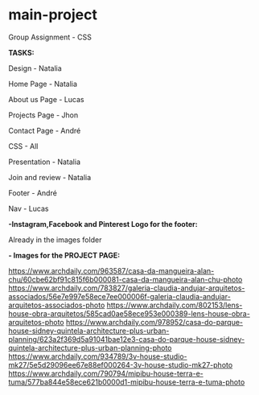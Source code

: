 # main-project
Group Assignment - CSS



**TASKS:**

Design - Natalia

Home Page - Natalia

About us Page - Lucas

Projects Page - Jhon

Contact Page - André

CSS - All

Presentation - Natalia

Join and review - Natalia

Footer - André

Nav - Lucas




**-Instagram,Facebook and Pinterest Logo for the footer:**	

Already in the images folder



**- Images for the PROJECT PAGE:**	

https://www.archdaily.com/963587/casa-da-mangueira-alan-chu/60cbe62bf91c815f6b000081-casa-da-mangueira-alan-chu-photo
https://www.archdaily.com/783827/galeria-claudia-andujar-arquitetos-associados/56e7e997e58ece7ee000006f-galeria-claudia-andujar-arquitetos-associados-photo
https://www.archdaily.com/802153/lens-house-obra-arquitetos/585cad0ae58ece953e000389-lens-house-obra-arquitetos-photo
https://www.archdaily.com/978952/casa-do-parque-house-sidney-quintela-architecture-plus-urban-planning/623a2f369d5a91041bae12e3-casa-do-parque-house-sidney-quintela-architecture-plus-urban-planning-photo
https://www.archdaily.com/934789/3v-house-studio-mk27/5e5d29096ee67e88ef000264-3v-house-studio-mk27-photo
https://www.archdaily.com/790794/mipibu-house-terra-e-tuma/577ba844e58ece621b0000d1-mipibu-house-terra-e-tuma-photo

